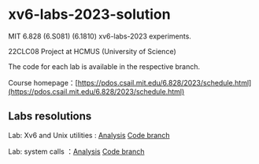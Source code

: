 # xv6-labs-2023-solution

MIT 6.828 (6.S081) (6.1810) xv6-labs-2023 experiments.

22CLC08 Project at HCMUS (University of Science)

The code for each lab is available in the respective branch.

Course homepage：[https://pdos.csail.mit.edu/6.828/2023/schedule.html](https://pdos.csail.mit.edu/6.828/2023/schedule.html)

## Labs resolutions

Lab: Xv6 and Unix utilities : [Analysis](./doc/utils.md) [Code branch](https://github.com/Alrmendo/xv6-labs-2023-solution/tree/util)

Lab: system calls ：[Analysis](./doc/syscall.md) [Code branch](https://github.com/relaxcn/xv6-labs-2022-solutions/tree/syscall)